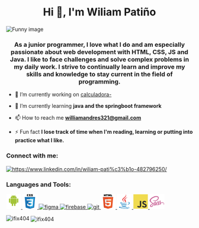 <h1 align="center">Hi 👋, I'm Wiliam Patiño</h1>
<img align="center"src=["/images/funny.gif"](https://www.google.com/url?sa=i&url=https%3A%2F%2Ftenor.com%2Fsearch%2Fprogrammer-gifs&psig=AOvVaw04JF3y4C3Obnhr94jEQtYn&ust=1677719784503000&source=images&cd=vfe&ved=0CA8QjRxqFwoTCPD-3qzHuf0CFQAAAAAdAAAAABAE) alt="Funny image">
<h3 align="center">As a junior programmer, I love what I do and am especially passionate about web development with HTML, CSS, JS and Java. I like to face challenges and solve complex problems in my daily work. I strive to continually learn and improve my skills and knowledge to stay current in the field of programming.</h3>

- 🔭 I’m currently working on [calculadora-](https://github.com/IFIX404/calculadora-)

- 🌱 I’m currently learning **java and the springboot framework**

- 📫 How to reach me **williamandres321@gmail.com**

- ⚡ Fun fact **I lose track of time when I'm reading, learning or putting into practice what I like.**

<h3 align="left">Connect with me:</h3>
<p align="left">
<a href="https://linkedin.com/in/https://www.linkedin.com/in/wiliam-pati%c3%b1o-482796250/" target="blank"><img align="center" src="https://raw.githubusercontent.com/rahuldkjain/github-profile-readme-generator/master/src/images/icons/Social/linked-in-alt.svg" alt="https://www.linkedin.com/in/wiliam-pati%c3%b1o-482796250/" height="30" width="40" /></a>
</p>

<h3 align="left">Languages and Tools:</h3>
<p align="left"> <a href="https://developer.android.com" target="_blank" rel="noreferrer"> <img src="https://raw.githubusercontent.com/devicons/devicon/master/icons/android/android-original-wordmark.svg" alt="android" width="40" height="40"/> </a> <a href="https://www.w3schools.com/css/" target="_blank" rel="noreferrer"> <img src="https://raw.githubusercontent.com/devicons/devicon/master/icons/css3/css3-original-wordmark.svg" alt="css3" width="40" height="40"/> </a> <a href="https://www.figma.com/" target="_blank" rel="noreferrer"> <img src="https://www.vectorlogo.zone/logos/figma/figma-icon.svg" alt="figma" width="40" height="40"/> </a> <a href="https://firebase.google.com/" target="_blank" rel="noreferrer"> <img src="https://www.vectorlogo.zone/logos/firebase/firebase-icon.svg" alt="firebase" width="40" height="40"/> </a> <a href="https://git-scm.com/" target="_blank" rel="noreferrer"> <img src="https://www.vectorlogo.zone/logos/git-scm/git-scm-icon.svg" alt="git" width="40" height="40"/> </a> <a href="https://www.w3.org/html/" target="_blank" rel="noreferrer"> <img src="https://raw.githubusercontent.com/devicons/devicon/master/icons/html5/html5-original-wordmark.svg" alt="html5" width="40" height="40"/> </a> <a href="https://www.java.com" target="_blank" rel="noreferrer"> <img src="https://raw.githubusercontent.com/devicons/devicon/master/icons/java/java-original.svg" alt="java" width="40" height="40"/> </a> <a href="https://developer.mozilla.org/en-US/docs/Web/JavaScript" target="_blank" rel="noreferrer"> <img src="https://raw.githubusercontent.com/devicons/devicon/master/icons/javascript/javascript-original.svg" alt="javascript" width="40" height="40"/> </a> <a href="https://sass-lang.com" target="_blank" rel="noreferrer"> <img src="https://raw.githubusercontent.com/devicons/devicon/master/icons/sass/sass-original.svg" alt="sass" width="40" height="40"/> </a> </p>

<p><img align="left" src="https://github-readme-stats.vercel.app/api/top-langs?username=ifix404&show_icons=true&locale=en&layout=compact" alt="ifix404" /></p>

<p>&nbsp;<img align="center" src="https://github-readme-stats.vercel.app/api?username=ifix404&show_icons=true&theme=onedark&title_color=0400ff&text_color=000000&bg_color=ffffff&locale=en" alt="ifix404" /></p>
